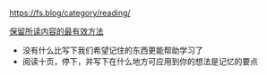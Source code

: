 https://fs.blog/category/reading/

[保留所读内容的最有效方法](https://fs.blog/how-to-retain-more-of-what-you-read/)
- 没有什么比写下我们希望记住的东西更能帮助学习了
- 阅读十页，停下，并写下在什么地方可应用到你的想法是记忆的要点 